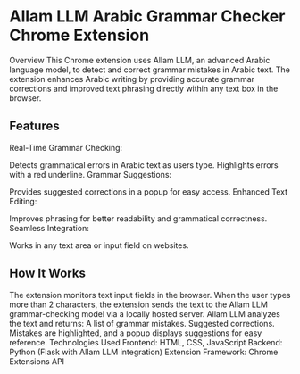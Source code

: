 # Allam LLM Arabic Grammar Checker Chrome Extension
Overview
This Chrome extension uses Allam LLM, an advanced Arabic language model, to detect and correct grammar mistakes in Arabic text. The extension enhances Arabic writing by providing accurate grammar corrections and improved text phrasing directly within any text box in the browser.

## Features
Real-Time Grammar Checking:

Detects grammatical errors in Arabic text as users type.
Highlights errors with a red underline.
Grammar Suggestions:

Provides suggested corrections in a popup for easy access.
Enhanced Text Editing:

Improves phrasing for better readability and grammatical correctness.
Seamless Integration:

Works in any text area or input field on websites.
## How It Works
The extension monitors text input fields in the browser.
When the user types more than 2 characters, the extension sends the text to the Allam LLM grammar-checking model via a locally hosted server.
Allam LLM analyzes the text and returns:
A list of grammar mistakes.
Suggested corrections.
Mistakes are highlighted, and a popup displays suggestions for easy reference.
Technologies Used
Frontend: HTML, CSS, JavaScript
Backend: Python (Flask with Allam LLM integration)
Extension Framework: Chrome Extensions API

